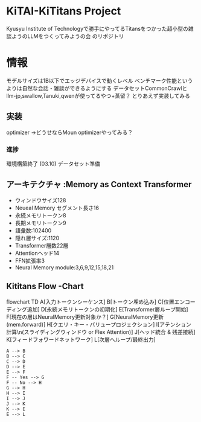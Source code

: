 # KiTAI-KiTitans Project
Kyusyu Institute of Technologyで勝手にやってるTitansをつかった超小型の雑談ようのLLMをつくってみようの会 のリポジトリ
# 情報
モデルサイズは1B以下でエッジデバイスで動くレベル
ベンチマーク性能というよりは自然な会話・雑談ができるようにする
データセットCommonCrawlとllm-jp,swallow,Tanuki,qwenが使ってるやつ+蒸留？
とりあえず実装してみる

## 実装
optimizer →どうせならMoun optimizerやってみる？

### 進捗
環境構築終了 (03.10)
データセット準備



## アーキテクチャ :Memory as Context Transformer
* ウィンドウサイズ128
* Neueal Memory セグメント長さ16
* 永続メモリトークン8
* 長期メモリトークン9
* 語彙数:102400
* 隠れ層サイズ:1120
* Transformer層数22層
* Attentionヘッド14
* FFN拡張率3
* Neural Memory module:3,6,9,12,15,18,21

## Kititans Flow -Chart

flowchart TD
    A[入力トークンシーケンス]
    B[トークン埋め込み]
    C[位置エンコーディング追加]
    D[永続メモリトークンの初期化]
    E[Transformer層ループ開始]
    F[現在の層はNeuralMemory更新対象か？]
    G[NeuralMemory更新 (mem.forward)]
    H[クエリ・キー・バリュープロジェクション]
    I[アテンション計算\n(スライディングウィンドウ or Flex Attention)]
    J[ヘッド統合 & 残差接続]
    K[フィードフォワードネットワーク]
    L[次層へループ/最終出力]
    
    A --> B
    B --> C
    C --> D
    D --> E
    E --> F
    F -- Yes --> G
    F -- No --> H
    G --> H
    H --> I
    I --> J
    J --> K
    K --> E
    E --> L
